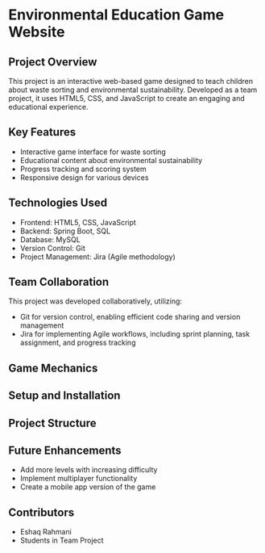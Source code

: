 # Environmental Education Game Website

## Project Overview
This project is an interactive web-based game designed to teach children about waste sorting and environmental sustainability. Developed as a team project, it uses HTML5, CSS, and JavaScript to create an engaging and educational experience.

## Key Features
- Interactive game interface for waste sorting
- Educational content about environmental sustainability
- Progress tracking and scoring system
- Responsive design for various devices

## Technologies Used
- Frontend: HTML5, CSS, JavaScript
- Backend: Spring Boot, SQL
- Database: MySQL
- Version Control: Git
- Project Management: Jira (Agile methodology)

## Team Collaboration
This project was developed collaboratively, utilizing:
- Git for version control, enabling efficient code sharing and version management
- Jira for implementing Agile workflows, including sprint planning, task assignment, and progress tracking

## Game Mechanics


## Setup and Installation


## Project Structure


## Future Enhancements
- Add more levels with increasing difficulty
- Implement multiplayer functionality
- Create a mobile app version of the game

## Contributors
- Eshaq Rahmani
- Students in Team Project
